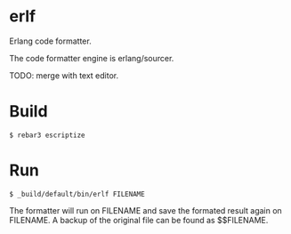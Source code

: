 # erlf

Erlang code formatter.

The code formatter engine is erlang/sourcer.


TODO: merge with text editor.

# Build

    $ rebar3 escriptize

# Run

    $ _build/default/bin/erlf FILENAME

The formatter will run on FILENAME and save the formated result again on FILENAME. A backup of the original file can be found as $$FILENAME.
